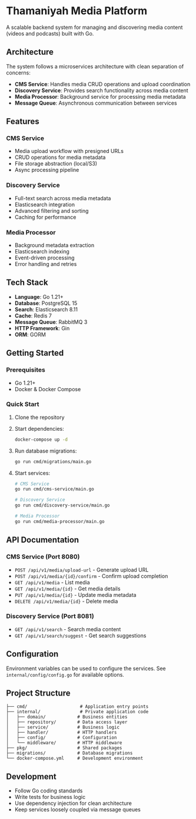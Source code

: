 # Thamaniyah Media Platform

A scalable backend system for managing and discovering media content (videos and podcasts) built with Go.

## Architecture

The system follows a microservices architecture with clean separation of concerns:

- **CMS Service**: Handles media CRUD operations and upload coordination
- **Discovery Service**: Provides search functionality across media content  
- **Media Processor**: Background service for processing media metadata
- **Message Queue**: Asynchronous communication between services

## Features

### CMS Service
- Media upload workflow with presigned URLs
- CRUD operations for media metadata
- File storage abstraction (local/S3)
- Async processing pipeline

### Discovery Service  
- Full-text search across media metadata
- Elasticsearch integration
- Advanced filtering and sorting
- Caching for performance

### Media Processor
- Background metadata extraction
- Elasticsearch indexing
- Event-driven processing
- Error handling and retries

## Tech Stack

- **Language**: Go 1.21+
- **Database**: PostgreSQL 15
- **Search**: Elasticsearch 8.11
- **Cache**: Redis 7
- **Message Queue**: RabbitMQ 3
- **HTTP Framework**: Gin
- **ORM**: GORM

## Getting Started

### Prerequisites
- Go 1.21+
- Docker & Docker Compose

### Quick Start

1. Clone the repository
2. Start dependencies:
   ```bash
   docker-compose up -d
   ```

3. Run database migrations:
   ```bash
   go run cmd/migrations/main.go
   ```

4. Start services:
   ```bash
   # CMS Service
   go run cmd/cms-service/main.go
   
   # Discovery Service  
   go run cmd/discovery-service/main.go
   
   # Media Processor
   go run cmd/media-processor/main.go
   ```

## API Documentation

### CMS Service (Port 8080)
- `POST /api/v1/media/upload-url` - Generate upload URL
- `POST /api/v1/media/{id}/confirm` - Confirm upload completion
- `GET /api/v1/media` - List media
- `GET /api/v1/media/{id}` - Get media details
- `PUT /api/v1/media/{id}` - Update media metadata
- `DELETE /api/v1/media/{id}` - Delete media

### Discovery Service (Port 8081)
- `GET /api/v1/search` - Search media content
- `GET /api/v1/search/suggest` - Get search suggestions

## Configuration

Environment variables can be used to configure the services. See `internal/config/config.go` for available options.

## Project Structure

```
├── cmd/                    # Application entry points
├── internal/               # Private application code
│   ├── domain/            # Business entities
│   ├── repository/        # Data access layer
│   ├── service/           # Business logic
│   ├── handler/           # HTTP handlers
│   ├── config/            # Configuration
│   └── middleware/        # HTTP middleware
├── pkg/                   # Shared packages
├── migrations/            # Database migrations
└── docker-compose.yml     # Development environment
```

## Development

- Follow Go coding standards
- Write tests for business logic
- Use dependency injection for clean architecture
- Keep services loosely coupled via message queues
